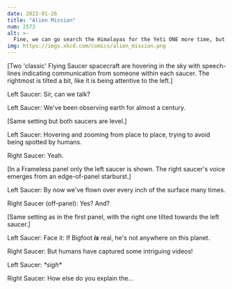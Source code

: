 ```yaml
---
date: 2022-01-26
title: "Alien Mission"
num: 2573
alt: >-
  Fine, we can go search the Himalayas for the Yeti ONE more time, but keep a safe altitude over the Pacific and PLEASE watch where you're going. We can't afford another Amelia Earhart incident.
img: https://imgs.xkcd.com/comics/alien_mission.png
---
```

[Two 'classic' Flying Saucer spacecraft are hovering in the sky with speech-lines indicating communication from someone within each saucer. The rightmost is tilted a bit, like it is being attentive to the left.]

Left Saucer: Sir, can we talk?

Left Saucer: We've been observing earth for almost a century.

[Same setting but both saucers are level.]

Left Saucer: Hovering and zooming from place to place, trying to avoid being spotted by humans.

Right Saucer: Yeah.

[In a Frameless panel only the left saucer is shown. The right saucer's voice emerges from an edge-of-panel starburst.]

Left Saucer: By now we've flown over every inch of the surface many times.

Right Saucer (off-panel): Yes? And?

[Same setting as in the first panel, with the right one tilted towards the left saucer.]

Left Saucer: Face it: If Bigfoot ***is*** real, he's not anywhere on this planet.

Right Saucer: But humans have captured some intriguing videos!

Left Saucer: *\*sigh\**

Right Saucer: How else do you explain the...